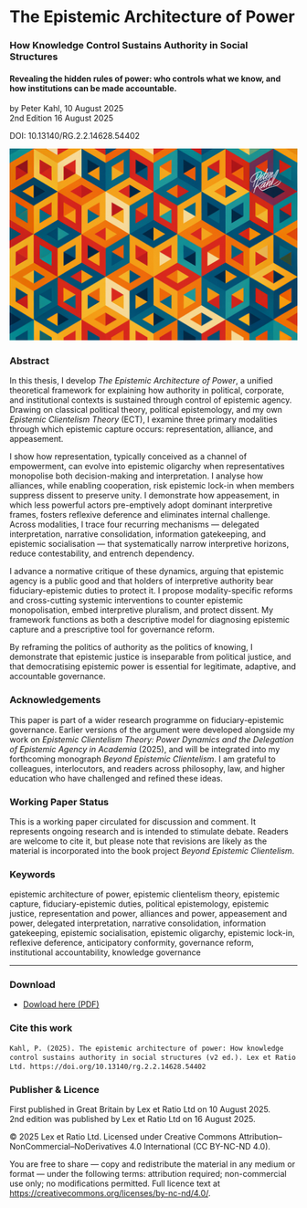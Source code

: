 # The Epistemic Architecture of Power

### How Knowledge Control Sustains Authority in Social Structures

#### Revealing the hidden rules of power: who controls what we know, and how institutions can be made accountable.

by Peter Kahl, 10 August 2025\
2nd Edition 16 August 2025

DOI: 10.13140/RG.2.2.14628.54402

![alt text](https://github.com/Peter-Kahl/The-Epistemic-Architecture-of-Power/blob/main/Epistemic_Architecture_of_Power.jpg?raw=true)

### Abstract

In this thesis, I develop _The Epistemic Architecture of Power_, a unified theoretical framework for explaining how authority in political, corporate, and institutional contexts is sustained through control of epistemic agency. Drawing on classical political theory, political epistemology, and my own _Epistemic Clientelism Theory_ (ECT), I examine three primary modalities through which epistemic capture occurs: representation, alliance, and appeasement.

I show how representation, typically conceived as a channel of empowerment, can evolve into epistemic oligarchy when representatives monopolise both decision-making and interpretation. I analyse how alliances, while enabling cooperation, risk epistemic lock-in when members suppress dissent to preserve unity. I demonstrate how appeasement, in which less powerful actors pre-emptively adopt dominant interpretive frames, fosters reflexive deference and eliminates internal challenge. Across modalities, I trace four recurring mechanisms — delegated interpretation, narrative consolidation, information gatekeeping, and epistemic socialisation — that systematically narrow interpretive horizons, reduce contestability, and entrench dependency.

I advance a normative critique of these dynamics, arguing that epistemic agency is a public good and that holders of interpretive authority bear fiduciary-epistemic duties to protect it. I propose modality-specific reforms and cross-cutting systemic interventions to counter epistemic monopolisation, embed interpretive pluralism, and protect dissent. My framework functions as both a descriptive model for diagnosing epistemic capture and a prescriptive tool for governance reform.

By reframing the politics of authority as the politics of knowing, I demonstrate that epistemic justice is inseparable from political justice, and that democratising epistemic power is essential for legitimate, adaptive, and accountable governance.

### Acknowledgements

This paper is part of a wider research programme on fiduciary-epistemic governance. Earlier versions of the argument were developed alongside my work on _Epistemic Clientelism Theory: Power Dynamics and the Delegation of Epistemic Agency in Academia_ (2025), and will be integrated into my forthcoming monograph _Beyond Epistemic Clientelism_. I am grateful to colleagues, interlocutors, and readers across philosophy, law, and higher education who have challenged and refined these ideas.

### Working Paper Status

This is a working paper circulated for discussion and comment. It represents ongoing research and is intended to stimulate debate. Readers are welcome to cite it, but please note that revisions are likely as the material is incorporated into the book project _Beyond Epistemic Clientelism_.

### Keywords

epistemic architecture of power, epistemic clientelism theory, epistemic capture, fiduciary-epistemic duties, political epistemology, epistemic justice, representation and power, alliances and power, appeasement and power, delegated interpretation, narrative consolidation, information gatekeeping, epistemic socialisation, epistemic oligarchy, epistemic lock-in, reflexive deference, anticipatory conformity, governance reform, institutional accountability, knowledge governance

---

### Download

- [Dowload here (PDF)](https://raw.githubusercontent.com/Peter-Kahl/The-Epistemic-Architecture-of-Power/master/Kahl_P_The_Epistemic_Architecture_of_Power_v2_16-AUG-2025.pdf)

### Cite this work

```
Kahl, P. (2025). The epistemic architecture of power: How knowledge control sustains authority in social structures (v2 ed.). Lex et Ratio Ltd. https://doi.org/10.13140/rg.2.2.14628.54402
```

### Publisher & Licence

First published in Great Britain by Lex et Ratio Ltd on 10 August 2025.\
2nd edition was published by Lex et Ratio Ltd on 16 August 2025.

© 2025 Lex et Ratio Ltd. Licensed under Creative Commons Attribution–NonCommercial–NoDerivatives 4.0 International (CC BY-NC-ND 4.0).

You are free to share — copy and redistribute the material in any medium or format — under the following terms: attribution required; non-commercial use only; no modifications permitted. Full licence text at <https://creativecommons.org/licenses/by-nc-nd/4.0/>.